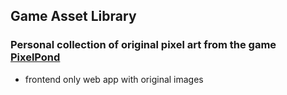 ## Game Asset Library

### Personal collection of original pixel art from the game [PixelPond](https://github.com/m6parker/PixelPond)


- frontend only web app with original images 

